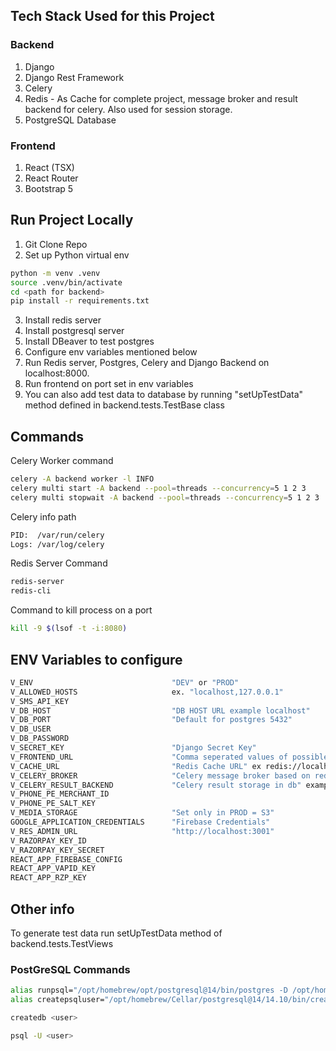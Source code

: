 ## Tech Stack Used for this Project
### Backend
1. Django
2. Django Rest Framework
3. Celery
4. Redis - As Cache for complete project, message broker and result backend for celery. Also used for session storage.
5. PostgreSQL Database

### Frontend
1. React (TSX)
2. React Router
3. Bootstrap 5


## Run Project Locally

1. Git Clone Repo
2. Set up Python virtual env
```bash
python -m venv .venv
source .venv/bin/activate
cd <path for backend>
pip install -r requirements.txt
```
3. Install redis server
4. Install postgresql server
5. Install DBeaver to test postgres
6. Configure env variables mentioned below
7. Run Redis server, Postgres, Celery and Django Backend on localhost:8000.
8. Run frontend on port set in env variables
9. You can also add test data to database by running "setUpTestData" method defined in backend.tests.TestBase class

## Commands

Celery Worker command
```bash
celery -A backend worker -l INFO
celery multi start -A backend --pool=threads --concurrency=5 1 2 3
celery multi stopwait -A backend --pool=threads --concurrency=5 1 2 3
```

Celery info path
```bash
PID:  /var/run/celery
Logs: /var/log/celery
```

Redis Server Command
```bash
redis-server
redis-cli
```

Command to kill process on a port
```bash
kill -9 $(lsof -t -i:8080)
```
## ENV Variables to configure

```bash
V_ENV                               "DEV" or "PROD"
V_ALLOWED_HOSTS                     ex. "localhost,127.0.0.1"
V_SMS_API_KEY                       
V_DB_HOST                           "DB HOST URL example localhost"
V_DB_PORT                           "Default for postgres 5432"
V_DB_USER                           
V_DB_PASSWORD 
V_SECRET_KEY                        "Django Secret Key" 
V_FRONTEND_URL                      "Comma seperated values of possible frontends ex http://localhost:3000,http://localhost:3001"
V_CACHE_URL                         "Redis Cache URL" ex redis://localhost:6379/0
V_CELERY_BROKER                     "Celery message broker based on redis" ex "redis://localhost:6379/1"
V_CELERY_RESULT_BACKEND             "Celery result storage in db" example "django-db"
V_PHONE_PE_MERCHANT_ID              
V_PHONE_PE_SALT_KEY
V_MEDIA_STORAGE                     "Set only in PROD = S3"
GOOGLE_APPLICATION_CREDENTIALS      "Firebase Credentials"
V_RES_ADMIN_URL                     "http://localhost:3001"
V_RAZORPAY_KEY_ID
V_RAZORPAY_KEY_SECRET
REACT_APP_FIREBASE_CONFIG
REACT_APP_VAPID_KEY
REACT_APP_RZP_KEY
```
## Other info

To generate test data run setUpTestData method of backend.tests.TestViews

### PostGreSQL Commands

```bash
alias runpsql="/opt/homebrew/opt/postgresql@14/bin/postgres -D /opt/homebrew/var/postgresql@14"
alias createpsqluser="/opt/homebrew/Cellar/postgresql@14/14.10/bin/createuser -s"

createdb <user>

psql -U <user>


```